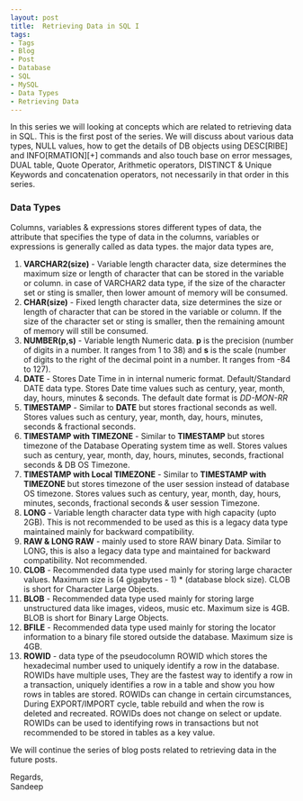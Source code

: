 ```yaml
---
layout: post
title:  Retrieving Data in SQL I
tags:
- Tags
- Blog
- Post
- Database
- SQL
- MySQL
- Data Types
- Retrieving Data
---
```


In this series we will looking at concepts which are related to retrieving data in SQL. This is the first post of the series. We will discuss about various data types, NULL values, how to get the details of DB objects using DESC[RIBE] and INFO[RMATION][+] commands and also touch base on error messages, DUAL table, Quote Operator, Arithmetic operators, DISTINCT & Unique Keywords and concatenation operators, not necessarily in that order in this series.

### **Data Types**

Columns, variables & expressions stores different types of data, the attribute that specifies the type of data in the columns, variables or expressions is generally called as data types. the major data types are,

1. **VARCHAR2(size)** - Variable length character data, size determines the maximum size or length of character that can be stored in the variable or column. in case of VARCHAR2 data type, if the size of the character set or sting is smaller, then lower amount of memory will be consumed.
2. **CHAR(size)** - Fixed length character data, size determines the  size or length of character that can be stored in the variable or column. If the size of the character set or sting is smaller, then the remaining amount of memory will still be consumed.
3. **NUMBER(p,s)** - Variable length Numeric data. **p** is the precision (number of digits in a number. It ranges from 1 to 38) and **s** is the scale (number of digits to the right of the decimal point in a number. It ranges from -84 to 127). 
4. **DATE** - Stores Date Time in in internal numeric format. Default/Standard DATE data type. Stores Date time values such as century, year, month, day, hours, minutes & seconds. The default date format is *DD-MON-RR*
5. **TIMESTAMP** - Similar to **DATE** but stores fractional seconds as well. Stores values such as century, year, month, day, hours, minutes, seconds & fractional seconds.
6. **TIMESTAMP with TIMEZONE** - Similar to **TIMESTAMP** but stores timezone of the Database Operating system time as well. Stores values such as century, year, month, day, hours, minutes, seconds, fractional seconds & DB OS Timezone.
7. **TIMESTAMP with Local TIMEZONE** - Similar to **TIMESTAMP with TIMEZONE** but stores timezone of the user session instead of database OS timezone. Stores values such as century, year, month, day, hours, minutes, seconds, fractional seconds & user session Timezone.
8. **LONG** - Variable length character data type with high capacity (upto 2GB). This is not recommended to be used as this is a legacy data type maintained mainly for backward compatibility.
9. **RAW & LONG RAW** - mainly used to store RAW binary Data. Similar to LONG, this is also a legacy data type and maintained for backward compatibility. Not recommended.
10. **CLOB** - Recommended data type used mainly for storing large character values. Maximum size is (4 gigabytes - 1) * (database block size). CLOB is short for Character Large Objects.
11. **BLOB** - Recommended data type used mainly for storing large unstructured data like images, videos, music etc. Maximum size is 4GB. BLOB is short for Binary Large Objects.
12. **BFILE** - Recommended data type used mainly for storing the locator information to a binary file stored outside the database. Maximum size is 4GB.
10. **ROWID** - data type of the pseudocolumn ROWID which stores the hexadecimal number used to uniquely identify a row in the database. ROWIDs have multiple uses, They are the fastest way to identify a row in a transaction, uniquely identifies a row in a table and show you how rows in tables are stored. ROWIDs can change in certain circumstances, During EXPORT/IMPORT cycle, table rebuild and when the row is deleted and recreated. ROWIDs does not change on select or update. ROWIDs can be used to identifying rows in transactions but not recommended to be stored in tables as a key value.

We will continue the series of blog posts related to retrieving data in the future posts.

Regards,<br>
Sandeep